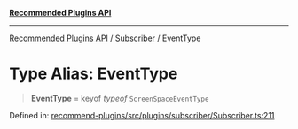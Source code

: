 [**Recommended Plugins API**](../../../../README.md)

***

[Recommended Plugins API](../../../../README.md) / [Subscriber](../README.md) / EventType

# Type Alias: EventType

> **EventType** = keyof *typeof* `ScreenSpaceEventType`

Defined in: [recommend-plugins/src/plugins/subscriber/Subscriber.ts:211](https://github.com/dde-platform/dde-earth/blob/6072ab445eaffdb7776cf25b1239af6bc27166a4/packages/recommend-plugins/src/plugins/subscriber/Subscriber.ts#L211)
